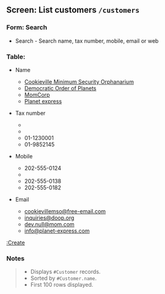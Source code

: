## Screen: List customers `/customers`

### Form: Search

- Search - Search name, tax number, mobile, email or web

### Table:

- Name
    - [Cookieville Minimum Security Orphanarium](#/customers/detail)
    - [Democratic Order of Planets](#/customers/detail)
    - [MomCorp](#/customers/detail)
    - [Planet express](#/customers/detail)
- Tax number

    - 
    -
    - 01-1230001
    - 01-9852145
- Mobile
    - 202-555-0124
    - 
    - 202-555-0138
    - 202-555-0182
- Email
    - cookievillemso@free-email.com
    - inquiries@doop.org
    - dev.null@mom.com
    - info@planet-express.com

[:Create](#/customers/create)

### Notes

> - Displays `#Customer` records.
> - Sorted by `#Customer.name`.
> - First 100 rows displayed.
